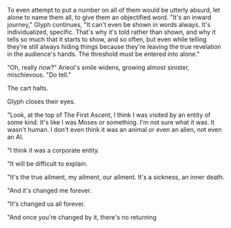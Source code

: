 To even attempt to put a number on all of them would be utterly absurd, let alone to name them all, to give them an objectified word. "It's an inward journey," Glyph continues, "It can't even be shown in words always. It's individualized, specific. That's why it's told rather than shown, and why it tells so much that it starts to show, and so often, but even while telling they're still always hiding things because they're leaving the true revelation in the audience's hands. The threshold must be entered into alone."

"Oh, really now?" Arieol's smile widens, growing almost sinister, mischievous. "Do tell."

The cart halts.

Glyph closes their eyes.

"Look, at the top of The First Ascent, I think I was visited by an entity of some kind. It's like I was Moses or something. I'm not sure what it was. It wasn't human. I don't even think it was an animal or even an alien, not even an AI.

"I think it was a corporate entity.

"It will be difficult to explain.

"It's the true ailment, my ailment, our ailment. It's a sickness, an inner death.

"And it's changed me forever.

"It's changed us all forever.

"And once you're changed by it, there's no returning